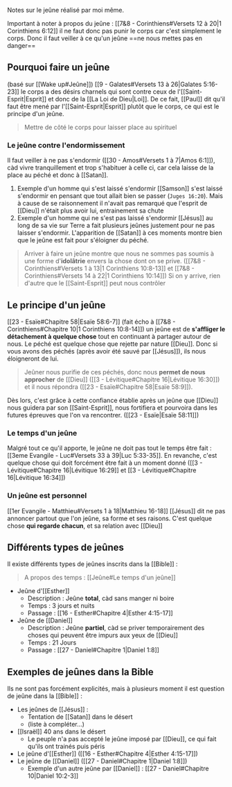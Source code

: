 Notes sur le jeûne réalisé par moi même.

Important à noter à propos du jeûne :
[[7&8 - Corinthiens#Versets 12 à 20|1 Corinthiens 6:12]] il ne faut donc pas punir le corps car c'est simplement le corps. Donc il faut veiller à ce qu'un jeûne ==ne nous mettes pas en danger==
## Pourquoi faire un jeûne
(basé sur [[Wake up#Jeûne]])
[[9 - Galates#Versets 13 à 26|Galates 5:16-23]] le corps a des désirs charnels qui sont contre ceux de l'[[Saint-Esprit|Esprit]] et donc de la [[La Loi de Dieu|Loi]]. De ce fait, [[Paul]] dit qu'il faut être mené par l'[[Saint-Esprit|Esprit]] plutôt que le corps, ce qui est le principe d'un jeûne.
> Mettre de côté le corps pour laisser place au spirituel

### Le jeûne contre l'endormissement
Il faut veiller à ne pas s'endormir ([[30 - Amos#Versets 1 à 7|Amos 6:1]]), càd vivre tranquillement et trop s'habituer à celle ci, car cela laisse de la place au péché et donc à [[Satan]].
1) Exemple d'un homme qui s'est laissé s'endormir
[[Samson]] s'est laissé s'endormir en pensant que tout allait bien se passer (`Juges 16:20`). Mais à cause de se raisonnement il n'avait pas remarqué que l'esprit de [[Dieu]] n'était plus avoir lui, entrainement sa chute
2) Exemple d'un homme qui ne s'est pas laissé s'endormir
[[Jésus]] au long de sa vie sur Terre a fait plusieurs jeûnes justement pour ne pas laisser s'endormir. L'apparition de [[Satan]] à ces moments montre bien que le jeûne est fait pour s'éloigner du péché.

> Arriver à faire un jeûne montre que nous ne sommes pas soumis à une forme d'**idolâtrie** envers la chose dont on se prive. ([[7&8 - Corinthiens#Versets 1 à 13|1 Corinthiens 10:8-13]] et [[7&8 - Corinthiens#Versets 14 à 22|1 Corinthiens 10:14]])
> Si on y arrive, rien d'autre que le [[Saint-Esprit]] peut nous contrôler

## Le principe d'un jeûne
[[23 - Esaïe#Chapitre 58|Esaïe 58:6-7]] (fait écho à [[7&8 - Corinthiens#Chapitre 10|1 Corinthiens 10:8-14]]) un jeûne est de **s'affliger le détachement à quelque chose** tout en continuant à partager autour de nous.
Le péché est quelque chose que rejette par nature [[Dieu]]. Donc si vous avons des péchés (après avoir été sauvé par [[Jésus]]), ils nous éloigneront de lui.
> Jeûner nous purifie de ces péchés, donc nous **permet de nous approcher** de [[Dieu]] ([[3 - Lévitique#Chapitre 16|Lévitique 16:30]]) et il nous répondra ([[23 - Esaïe#Chapitre 58|Esaïe 58:9]]).

Dès lors, c'est grâce à cette confiance établie après un jeûne que [[Dieu]] nous guidera par son [[Saint-Esprit]], nous fortifiera et pourvoira dans les futures épreuves que l'on va rencontrer. ([[23 - Esaïe|Esaïe 58:11]])
### Le temps d'un jeûne
Malgré tout ce qu'il apporte, le jeûne ne doit pas tout le temps être fait : [[3eme Evangile - Luc#Versets 33 à 39|Luc 5:33-35]]. En revanche, c'est quelque chose qui doit forcément être fait à un moment donné ([[3 - Lévitique#Chapitre 16|Lévitique 16:29]] et [[3 - Lévitique#Chapitre 16|Lévitique 16:34]])
### Un jeûne est personnel
[[1er Evangile - Matthieu#Versets 1 à 18|Matthieu 16-18]] [[Jésus]] dit ne pas annoncer partout que l'on jeûne, sa forme et ses raisons. C'est quelque chose **qui regarde chacun**, et sa relation avec [[Dieu]]
## Différents types de jeûnes
Il existe différents types de jeûnes inscrits dans la [[Bible]] :
> A propos des temps : [[Jeûne#Le temps d'un jeûne]]
- Jeûne d'[[Esther]]
	- Description : Jeûne **total**, càd sans manger ni boire
	- Temps : 3 jours et nuits
	- Passage : [[16 - Esther#Chapitre 4|Esther 4:15-17]]
- Jeûne de [[Daniel]]
	- Description : Jeûne **partiel**, càd se priver temporairement des choses qui peuvent être impurs aux yeux de [[Dieu]]
	- Temps : 21 Jours
	- Passage : [[27 - Daniel#Chapitre 1|Daniel 1:8]]

## Exemples de jeûnes dans la Bible
Ils ne sont pas forcément explicités, mais à plusieurs moment il est question de jeûne dans la [[Bible]] :
- Les jeûnes de [[Jésus]] :
	- Tentation de [[Satan]] dans le désert
	- (liste à compléter...)
- [[Israël]] 40 ans dans le désert
	- Le peuple n'a pas accepté le jeûne imposé par [[Dieu]], ce qui fait qu'ils ont trainés puis péris
- Le jeûne d'[[Esther]] ([[16 - Esther#Chapitre 4|Esther 4:15-17]])
- Le jeûne de [[Daniel]] ([[27 - Daniel#Chapitre 1|Daniel 1:8]])
	- Exemple d'un autre jeûne par [[Daniel]] : [[27 - Daniel#Chapitre 10|Daniel 10:2-3]]